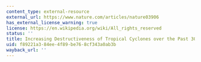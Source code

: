```yaml
---
content_type: external-resource
external_url: https://www.nature.com/articles/nature03906
has_external_license_warning: true
license: https://en.wikipedia.org/wiki/All_rights_reserved
status: ''
title: Increasing Destructiveness of Tropical Cyclones over the Past 30 Years
uid: f89221a3-84ee-4f89-be76-8cf343a0ab3b
wayback_url: ''
---
```

